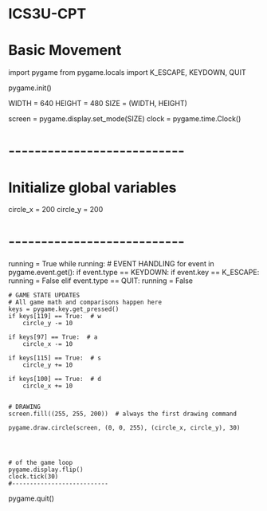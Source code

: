 # ICS3U-CPT

# Basic Movement
import pygame
from pygame.locals import K_ESCAPE, KEYDOWN, QUIT

pygame.init()

WIDTH = 640
HEIGHT = 480
SIZE = (WIDTH, HEIGHT)

screen = pygame.display.set_mode(SIZE)
clock = pygame.time.Clock()

# ---------------------------
# Initialize global variables

circle_x = 200
circle_y = 200

# ---------------------------

running = True
while running:
    # EVENT HANDLING
    for event in pygame.event.get():
        if event.type == KEYDOWN:
            if event.key == K_ESCAPE:
                running = False
        elif event.type == QUIT:
            running = False

    # GAME STATE UPDATES
    # All game math and comparisons happen here
    keys = pygame.key.get_pressed()
    if keys[119] == True:  # w
        circle_y -= 10

    if keys[97] == True:  # a
        circle_x -= 10

    if keys[115] == True:  # s
        circle_y += 10

    if keys[100] == True:  # d
        circle_x += 10


    # DRAWING
    screen.fill((255, 255, 200))  # always the first drawing command

    pygame.draw.circle(screen, (0, 0, 255), (circle_x, circle_y), 30)




    # of the game loop
    pygame.display.flip()
    clock.tick(30)
    #---------------------------


pygame.quit()
